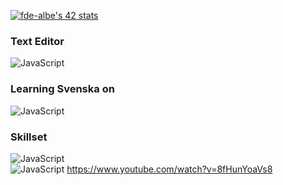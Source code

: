 [![fde-albe's 42 stats](https://badge42.vercel.app/api/v2/cl60uslo9000609mgufzwqfyj/stats?cursusId=21&coalitionId=110)](https://github.com/JaeSeoKim/badge42)
### Text Editor
![JavaScript](https://img.shields.io/badge/CLion-000000?style=for-the-badge&logo=clion&logoColor=white)
### Learning Svenska on
![JavaScript](https://img.shields.io/badge/Duolingo-58CC02?style=for-the-badge&logo=Duolingo&logoColor=white)
### Skillset
![JavaScript](https://img.shields.io/badge/RocketLeague-ProPlayer-blue)
<br />
![JavaScript](https://img.shields.io/badge/Rubik%60s%20Cube%20Record-12.84-brightgreen) https://www.youtube.com/watch?v=8fHunYoaVs8
